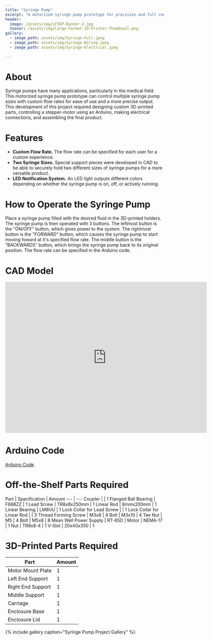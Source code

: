 ```yaml
---
title: "Syringe Pump"
excerpt: "A motorized syringe pump prototype for precision and full control."
header:
  image: /assets/img/LF3DP-Banner-2.jpg
  teaser: /assets/img/Large-Format-3D-Printer-Thumbnail.png
gallery:
  - image_path: assets/img/Syringe-Full.jpeg
  - image_path: assets/img/Syringe-Wiring.jpeg
  - image_path: assets/img/Syringe-Electrical.jpeg
   
---
```


# About
Syringe pumps have many applications, particularly in the medical field. This motorized syringe pump prototype can control multiple syringe pump sizes with custom flow rates for ease of use and a more precise output. This development of this project required designing custom 3D-printed parts, controlling a stepper-motor using an Arduino, making electrical connections, and assembling the final product. 

# Features

* **Custom Flow Rate.** The flow rate can be specified for each user for a custom experience. 
* **Two Syringe Sizes.** Special support pieces were developed in CAD to be able to securely hold two different sizes of syringe pumps for a more versatile product. 
* **LED Notification System.** An LED light outputs different colors depending on whether the syringe pump is on, off, or actively running. 

# How to Operate the Syringe Pump
Place a syringe pump filled with the desired fluid in the 3D-printed holders. The syringe pump is then operated with 3 buttons. The leftmost button is the "ON/OFF" button, which gives power to the system. The rightmost button is the "FORWARD" button, which causes the syringe pump to start moving foward at it's specified flow rate. The middle button is the "BACKWARDS" button, which brings the syringe pump back to its original position. The flow rate can be specified in the Arduino code. 

# CAD Model
<iframe src="https://vanderbilt643.autodesk360.com/shares/public/SH286ddQT78850c0d8a4c6a1055b32dea03a?mode=embed" width="640" height="480" allowfullscreen="true" webkitallowfullscreen="true" mozallowfullscreen="true" frameborder="0"></iframe>

# Arduino Code
[Arduino Code](https://github.com/jillianhornby/SyringePump/blob/main/Linear_Actuator_Code.ino)

# Off-the-Shelf Parts Required
Part | Specification | Amount
--- | ---
Coupler | | 1
Flanged Ball Bearing | F688ZZ | 1
Lead Screw | TR8x8x250mm | 1
Linear Rod | 8mmx200mm | 1
Linear Bearing | LM8UU | 1
Lock Collar for Lead Screw | | 1
Lock Collar for Linear Rod | | 3
Thread Forming Screw | M3x8 | 4
Bolt | M3x10 | 4
Tee Nut | M5 | 4
Bolt | M5x8 | 8
Mean Well Power Supply | RT-65D | 
Motor | NEMA-17 | 1
Nut | TR8x8-4 | 1
V-Slot | 20x40x350 | 1


# 3D-Printed Parts Required
Part | Amount
--- | ---
Motor Mount Plate | 1
Left End Support | 1
Right End Support | 1
Middle Support | 1
Carriage | 1
Enclosure Base | 1
Enclosure Lid | 1

{% include gallery caption="Syringe Pump Project Gallery" %}
